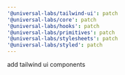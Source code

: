 ```yaml
---
'@universal-labs/tailwind-ui': patch
'@universal-labs/core': patch
'@universal-labs/hooks': patch
'@universal-labs/primitives': patch
'@universal-labs/stylesheets': patch
'@universal-labs/styled': patch
---
```


add tailwind ui components
